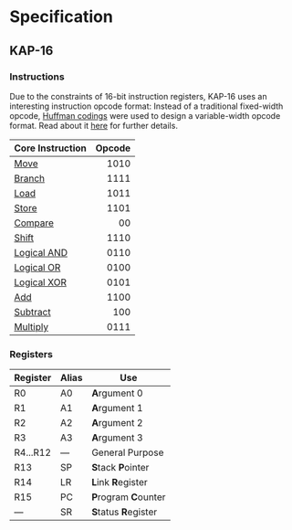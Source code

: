 # Specification

## KAP-16

### Instructions

Due to the constraints of 16-bit instruction registers, KAP-16 uses an interesting instruction opcode format:
Instead of a traditional fixed-width opcode, [Huffman codings][huffman-codings] were used to design a variable-width opcode format.
Read about it [here](./doc/huffman/README.md) for further details.

| Core Instruction              | Opcode |
| ----------------------------- | -----: |
| [Move](./instr/MOV.md)        |   1010 |
| [Branch](./instr/BRA.md)      |   1111 |
| [Load](./instr/LDR.md)        |   1011 |
| [Store](./instr/STR.md)       |   1101 |
| [Compare](./instr/CMP.md)     |     00 |
| [Shift](./instr/SHF.md)       |   1110 |
| [Logical AND](./instr/AND.md) |   0110 |
| [Logical OR](./instr/ORR.md)  |   0100 |
| [Logical XOR](./instr/XOR.md) |   0101 |
| [Add](./instr/ADD.md)         |   1100 |
| [Subtract](./instr/SUB.md)    |    100 |
| [Multiply](./instr/MUL.md)    |   0111 |

### Registers

| Register | Alias   | Use                     |
| -------- | ------- | ----------------------- |
| R0       | A0      | **A**rgument 0          |
| R1       | A1      | **A**rgument 1          |
| R2       | A2      | **A**rgument 2          |
| R3       | A3      | **A**rgument 3          |
| R4...R12 | &mdash; | General Purpose         |
| R13      | SP      | **S**tack **P**ointer   |
| R14      | LR      | **L**ink **R**egister   |
| R15      | PC      | **P**rogram **C**ounter |
| &mdash;  | SR      | **S**tatus **R**egister |

[huffman-codings]: https://en.wikipedia.org/wiki/Huffman_coding
